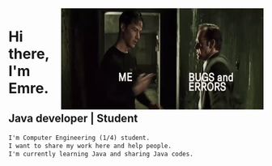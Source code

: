 
<img src="https://github.com/emretiramis/emretiramis/blob/main/giff.gif" align="right" width="400" height="200">
    

# Hi there, I'm Emre.
## Java developer | Student
    I'm Computer Engineering (1/4) student. 
    I want to share my work here and help people.
    I'm currently learning Java and sharing Java codes.
  
  
  
  
  
  
